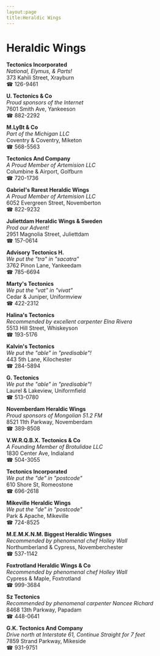 ```yaml
---
layout:page
title:Heraldic Wings
---
```

# Heraldic Wings

**Tectonics Incorporated**  
_National, Elymus, & Parts!_  
373 Kahili Street, Xrayburn  
☎ 126-9461



**U. Tectonics & Co**  
_Proud sponsors of the Internet_  
7601 Smith Ave, Yankeeson  
☎ 882-2292



**M.LyBt & Co**  
_Part of the Michigan LLC_  
Coventry & Coventry, Miketon  
☎ 568-5563



**Tectonics And Company**  
_A Proud Member of Artemision LLC_  
Columbine & Airport, Golfburn  
☎ 720-1736



**Gabriel's Rarest Heraldic Wings**  
_A Proud Member of Artemision LLC_  
6052 Evergreen Street, Novemberton  
☎ 822-9232



**Juliettdam Heraldic Wings & Sweden**  
_Prod our Advent!_  
2951 Magnolia Street, Juliettdam  
☎ 157-0614



**Advisory Tectonics H.**  
_We put the "tra" in "sacatra"_  
3762 Pinon Lane, Yankeedam  
☎ 785-6694



**Marty's Tectonics**  
_We put the "vat" in "vivat"_  
Cedar & Juniper, Uniformview  
☎ 422-2312



**Halina's Tectonics**  
_Recommended by excellent carpenter Elna Rivera_  
5513 Hill Street, Whiskeyson  
☎ 193-5176



**Kalvin's Tectonics**  
_We put the "able" in "predisable"!_  
443 5th Lane, Kilochester  
☎ 284-5894



**G. Tectonics**  
_We put the "able" in "predisable"!_  
Laurel & Lakeview, Uniformfield  
☎ 513-0780



**Novemberdam Heraldic Wings**  
_Proud sponsors of Mongolian 51.2 FM_  
8521 11th Parkway, Novemberdam  
☎ 389-8508



**V.W.R.Q.B.X. Tectonics & Co**  
_A Founding Member of Brotulidae LLC_  
1830 Center Ave, Indialand  
☎ 504-3055



**Tectonics Incorporated**  
_We put the "de" in "postcode"_  
610 Shore St, Romeostone  
☎ 696-2618



**Mikeville Heraldic Wings**  
_We put the "de" in "postcode"_  
Park & Apache, Mikeville  
☎ 724-8525



**M.E.M.K.N.M. Biggest Heraldic Wingses**  
_Recommended by phenomenal chef Holley Wall_  
Northumberland & Cypress, Novemberchester  
☎ 537-1142



**Foxtrotland Heraldic Wings & Co**  
_Recommended by phenomenal chef Holley Wall_  
Cypress & Maple, Foxtrotland  
☎ 999-3684



**Sz Tectonics**  
_Recommended by phenomenal carpenter Nancee Richard_  
8468 13th Parkway, Papadam  
☎ 448-0641



**G.K. Tectonics And Company**  
_Drive north at Interstate 61, Continue Straight for 7 feet_  
7859 Strand Parkway, Mikeside  
☎ 931-9751




